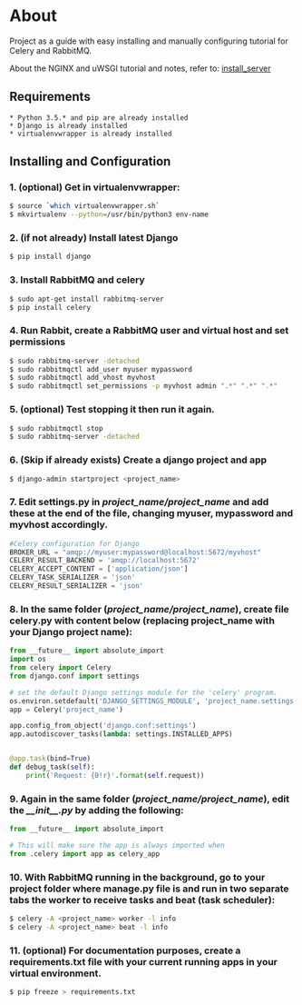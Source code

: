 
# About 
Project as a guide with easy installing and manually configuring tutorial for Celery and RabbitMQ.

About the NGINX and uWSGI tutorial and notes, refer to: [install_server](https://github.com/alaisgomes/celery_template/tree/master/install_server)

## Requirements
	* Python 3.5.* and pip are already installed
	* Django is already installed
	* virtualenvwrapper is already installed

## Installing  and Configuration

### 1. (optional) Get in virtualenvwrapper:

```sh
$ source `which virtualenvwrapper.sh`
$ mkvirtualenv --python=/usr/bin/python3 env-name
```
### 2. (if not already) Install latest Django

```sh
$ pip install django
```

### 3. Install RabbitMQ and celery

```sh
$ sudo apt-get install rabbitmq-server
$ pip install celery
```

### 4. Run Rabbit, create a RabbitMQ user and virtual host and set permissions

```sh
$ sudo rabbitmq-server -detached
$ sudo rabbitmqctl add_user myuser mypassword
$ sudo rabbitmqctl add_vhost myvhost
$ sudo rabbitmqctl set_permissions -p myvhost admin ".*" ".*" ".*"
```
### 5. (optional) Test stopping it then run it again.

```sh
$ sudo rabbitmqctl stop
$ sudo rabbitmq-server -detached
```

### 6. (Skip if already exists) Create a django project and app
```sh
$ django-admin startproject <project_name>
```
### 7. Edit settings.py in *project_name/project_name* and add these at the end of the file, changing myuser, mypassword and myvhost accordingly.
```python
#Celery configuration for Django
BROKER_URL = "amqp://myuser:mypassword@localhost:5672/myvhost"
CELERY_RESULT_BACKEND = 'amqp://localhost:5672'
CELERY_ACCEPT_CONTENT = ['application/json']
CELERY_TASK_SERIALIZER = 'json'
CELERY_RESULT_SERIALIZER = 'json'
```
### 8. In the same folder (*project_name/project_name*), create file celery.py with content below (replacing project_name with your Django project name):
```python
from __future__ import absolute_import
import os
from celery import Celery
from django.conf import settings

# set the default Django settings module for the 'celery' program.
os.environ.setdefault('DJANGO_SETTINGS_MODULE', 'project_name.settings')
app = Celery('project_name')

app.config_from_object('django.conf:settings')
app.autodiscover_tasks(lambda: settings.INSTALLED_APPS)


@app.task(bind=True)
def debug_task(self):
    print('Request: {0!r}'.format(self.request))
```
### 9. Again in the same folder (*project_name/project_name*), edit the *\_\_init\_\_.py* by adding the following:
```python
from __future__ import absolute_import

# This will make sure the app is always imported when
from .celery import app as celery_app
```
### 10. With RabbitMQ running in the background, go to your project folder where manage.py file is and run in two separate tabs the worker to receive tasks and beat (task scheduler):
```sh
$ celery -A <project_name> worker -l info
$ celery -A <project_name> beat -l info
```
### 11. (optional) For documentation purposes, create a requirements.txt file with your current running apps in your virtual environment.
```sh
$ pip freeze > requirements.txt
```

